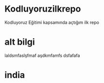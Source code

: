 # Kodluyoruzilkrepo
Kodluyoruz Eğitimi kapsamında açtığım ilk repo
# alt bilgi 
laldsmfaslşfmaf
aşdkmfamfs
dsfafafa
# india